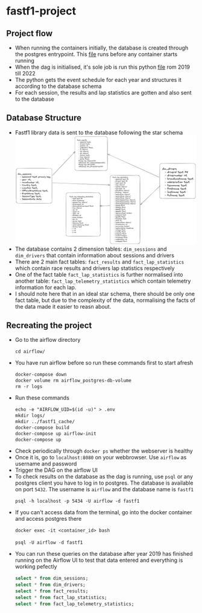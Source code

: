 # fastf1-project

## Project flow
- When running the containers initially, the database is created through the postgres entrypoint. This [file](./airflow/pg_init_scripts/multiple_db.sh) runs before any container starts running
- When the dag is initialised, it's sole job is run this python [file](./extract/fastf1_extract.py) rom 2019 till 2022
- The python gets the event schedule for each year and structures it according to the database schema
- For each session, the results and lap statistics are gotten and also sent to the database

## Database Structure
- Fastf1 library data is sent to the database following the star schema
    ![schema](./artifacts/schema.png)
- The database contains 2 dimension tables: `dim_sessions` and `dim_drivers` that contain information about sessions and drivers
- There are 2 main fact tables: `fact_results` and `fact_lap_statistics` which contain race results and drivers lap statistics respectively
- One of the fact table `fact_lap_statistics` is further normalised into another table: `fact_lap_telemetry_statistics` which contain telemetry information for each lap.
- I should note here that in an ideal star schema, there should be only one fact table, but due to the complexity of the data, normalising the facts of the data made it easier to reasn about.

## Recreating the project
- Go to the airflow directory
    ```
    cd airflow/
    ```
- You have run airflow before so run these commands first to start afresh
    ```
    docker-compose down
    docker volume rm airflow_postgres-db-volume
    rm -r logs
    ```
- Run these commands
    ```
    echo -e "AIRFLOW_UID=$(id -u)" > .env
    mkdir logs/
    mkdir ../fastf1_cache/
    docker-compose build
    docker-compose up airflow-init
    docker-compose up
    ```
- Check periodically through `docker ps` whether the webserver is healthy
- Once it is, go to `localhost:8080` on your webbrowser. Use `airflow` as username and password
- Trigger the DAG on the airflow UI
- To check results on the database as the dag is running, use `psql` or any postgres client you have to log in to postgres. The database is available on port `5432`. The username is `airflow` and the database name is `fastf1`
    ```
    psql -h localhost -p 5434 -U airflow -d fastf1
    ```
- If you can't access data from the terminal, go into the docker container and access postgres there
    ```
    docker exec -it <container_id> bash

    psql -U airflow -d fastf1
    ```
- You can run these queries on the database after year 2019 has finished running on the Airflow UI to test that data entered and everything is working pefectly
    ```sql
    select * from dim_sessions;
    select * from dim_drivers;
    select * from fact_results;
    select * from fact_lap_statistics;
    select * from fact_lap_telemetry_statistics;
    ```
